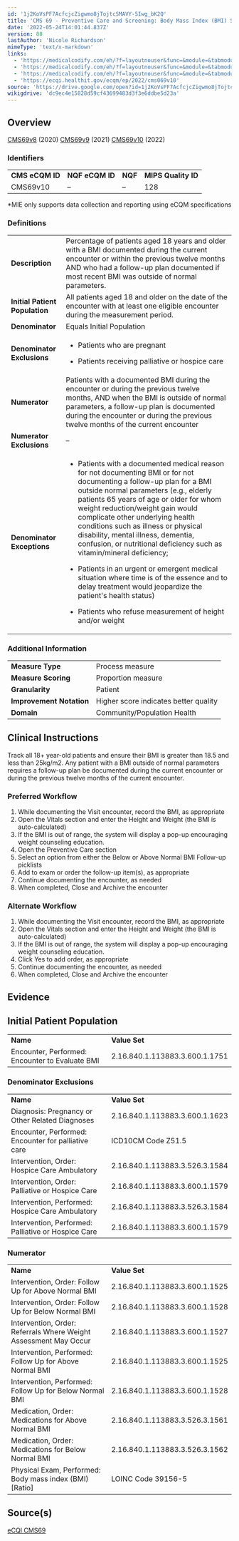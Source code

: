 ```yaml
---
id: '1j2KoVsPF7AcfcjcZigwmo8jTojtcSMAVY-5Iwg_bK2Q'
title: 'CMS 69 - Preventive Care and Screening: Body Mass Index (BMI) Screening and Follow-up Plan'
date: '2022-05-24T14:01:44.837Z'
version: 88
lastAuthor: 'Nicole Richardson'
mimeType: 'text/x-markdown'
links:
  - 'https://medicalcodify.com/eh/?f=layoutnouser&func=&module=&tabmodule=&name=RXDBmain&searchterm=cms2&showresult=CMS69v8&showresulttype=Measure'
  - 'https://medicalcodify.com/eh/?f=layoutnouser&func=&module=&tabmodule=&name=RXDBmain&searchterm=cms2&showresult=CMS69v9&showresulttype=Measure'
  - 'https://medicalcodify.com/eh/?f=layoutnouser&func=&module=&tabmodule=&name=RXDBmain&searchterm=cms2&showresult=CMS69v10&showresulttype=Measure'
  - 'https://ecqi.healthit.gov/ecqm/ep/2022/cms069v10'
source: 'https://drive.google.com/open?id=1j2KoVsPF7AcfcjcZigwmo8jTojtcSMAVY-5Iwg_bK2Q'
wikigdrive: 'dc9ec4e15828d59cf43699483d3f3e6ddbe5d23a'
---
```

## Overview

[CMS69v8](https://medicalcodify.com/eh/?f=layoutnouser&func=&module=&tabmodule=&name=RXDBmain&searchterm=cms2&showresult=CMS69v8&showresulttype=Measure) (2020)
[CMS69v9](https://medicalcodify.com/eh/?f=layoutnouser&func=&module=&tabmodule=&name=RXDBmain&searchterm=cms2&showresult=CMS69v9&showresulttype=Measure) (2021)
[CMS69v10](https://medicalcodify.com/eh/?f=layoutnouser&func=&module=&tabmodule=&name=RXDBmain&searchterm=cms2&showresult=CMS69v10&showresulttype=Measure) (2022)

### Identifiers


<table>
<tr>
<td><strong>CMS eCQM ID</strong></td>
<td><strong>NQF eCQM ID</strong></td>
<td><strong>NQF</strong></td>
<td><strong>MIPS Quality ID</strong></td>
</tr>
<tr>
<td>CMS69v10</td>
<td>–</td>
<td>–</td>
<td>128</td>
</tr>

</table>
*MIE only supports data collection and reporting using eCQM specifications

### Definitions


<table>
<tr>
<td><strong>Description</strong></td>
<td>Percentage of patients aged 18 years and older with a BMI documented during the current encounter or within the previous twelve months AND who had a follow-up plan documented if most recent BMI was outside of normal parameters.</td>
</tr>
<tr>
<td><strong>Initial Patient Population</strong></td>
<td>All patients aged 18 and older on the date of the encounter with at least one eligible encounter during the measurement period.</td>
</tr>
<tr>
<td><strong>Denominator</strong></td>
<td>Equals Initial Population</td>
</tr>
<tr>
<td><strong>Denominator Exclusions</strong></td>
<td><ul><li><p>Patients who are pregnant</p></li><li><p>Patients receiving palliative or hospice care</p></li></ul></td>
</tr>
<tr>
<td><strong>Numerator</strong></td>
<td>Patients with a documented BMI during the encounter or during the previous twelve months, AND when the BMI is outside of normal parameters, a follow-up plan is documented during the encounter or during the previous twelve months of the current encounter</td>
</tr>
<tr>
<td><strong>Numerator Exclusions</strong></td>
<td>–</td>
</tr>
<tr>
<td><strong>Denominator Exceptions</strong></td>
<td><ul><li><p>Patients with a documented medical reason for not documenting BMI or for not documenting a follow-up plan for a BMI outside normal parameters (e.g., elderly patients 65 years of age or older for whom weight reduction/weight gain would complicate other underlying health conditions such as illness or physical disability, mental illness, dementia, confusion, or nutritional deficiency such as vitamin/mineral deficiency; </p></li><li><p>Patients in an urgent or emergent medical situation where time is of the essence and to delay treatment would jeopardize the patient's health status)</p></li><li><p>Patients who refuse measurement of height and/or weight</p></li></ul></td>
</tr>

</table>


### Additional Information


<table>
<tr>
<td><strong>Measure Type</strong></td>
<td>Process measure</td>
</tr>
<tr>
<td><strong>Measure Scoring</strong></td>
<td>Proportion measure</td>
</tr>
<tr>
<td><strong>Granularity</strong></td>
<td>Patient</td>
</tr>
<tr>
<td><strong>Improvement Notation</strong></td>
<td>Higher score indicates better quality</td>
</tr>
<tr>
<td><strong>Domain</strong></td>
<td>Community/Population Health</td>
</tr>

</table>



## Clinical Instructions

Track all 18+ year-old patients and ensure their BMI is greater than 18.5 and less than 25kg/m2. Any patient with a BMI outside of normal parameters requires a follow-up plan be documented during the current encounter or during the previous twelve months of the current encounter. 

### Preferred Workflow

1. While documenting the Visit encounter, record the BMI, as appropriate
2. Open the Vitals section and enter the Height and Weight (the BMI is auto-calculated)
3. If the BMI is out of range, the system will display a pop-up encouraging weight counseling education.
4. Open the Preventive Care section
5. Select an option from either the Below or Above Normal BMI Follow-up picklists
6. Add to exam or order the follow-up item(s), as appropriate
7. Continue documenting the encounter, as needed
8. When completed, Close and Archive the encounter

### Alternate Workflow

1. While documenting the Visit encounter, record the BMI, as appropriate
2. Open the Vitals section and enter the Height and Weight (the BMI is auto-calculated)
3. If the BMI is out of range, the system will display a pop-up encouraging weight counseling education.
4. Click Yes to add order, as appropriate
5. Continue documenting the encounter, as needed
6. When completed, Close and Archive the encounter

## Evidence


## Initial Patient Population


<table>
<tr>
<td><strong>Name</strong></td>
<td><strong>Value Set</strong></td>
</tr>
<tr>
<td>Encounter, Performed: Encounter to Evaluate BMI</td>
<td>2.16.840.1.113883.3.600.1.1751</td>
</tr>

</table>


### Denominator Exclusions


<table>
<tr>
<td><strong>Name</strong></td>
<td><strong>Value Set</strong></td>
</tr>
<tr>
<td>Diagnosis: Pregnancy or Other Related Diagnoses</td>
<td>2.16.840.1.113883.3.600.1.1623</td>
</tr>
<tr>
<td>Encounter, Performed: Encounter for palliative care</td>
<td>ICD10CM Code Z51.5</td>
</tr>
<tr>
<td>Intervention, Order: Hospice Care Ambulatory</td>
<td>2.16.840.1.113883.3.526.3.1584</td>
</tr>
<tr>
<td>Intervention, Order: Palliative or Hospice Care</td>
<td>2.16.840.1.113883.3.600.1.1579</td>
</tr>
<tr>
<td>Intervention, Performed: Hospice Care Ambulatory</td>
<td>2.16.840.1.113883.3.526.3.1584</td>
</tr>
<tr>
<td>Intervention, Performed: Palliative or Hospice Care</td>
<td>2.16.840.1.113883.3.600.1.1579</td>
</tr>

</table>


### Numerator


<table>
<tr>
<td><strong>Name</strong></td>
<td><strong>Value Set</strong></td>
</tr>
<tr>
<td>Intervention, Order: Follow Up for Above Normal BMI</td>
<td>2.16.840.1.113883.3.600.1.1525</td>
</tr>
<tr>
<td>Intervention, Order: Follow Up for Below Normal BMI</td>
<td>2.16.840.1.113883.3.600.1.1528</td>
</tr>
<tr>
<td>Intervention, Order: Referrals Where Weight Assessment May Occur</td>
<td>2.16.840.1.113883.3.600.1.1527</td>
</tr>
<tr>
<td>Intervention, Performed: Follow Up for Above Normal BMI</td>
<td>2.16.840.1.113883.3.600.1.1525</td>
</tr>
<tr>
<td>Intervention, Performed: Follow Up for Below Normal BMI</td>
<td>2.16.840.1.113883.3.600.1.1528</td>
</tr>
<tr>
<td>Medication, Order: Medications for Above Normal BMI</td>
<td>2.16.840.1.113883.3.526.3.1561</td>
</tr>
<tr>
<td>Medication, Order: Medications for Below Normal BMI</td>
<td>2.16.840.1.113883.3.526.3.1562</td>
</tr>
<tr>
<td>Physical Exam, Performed: Body mass index (BMI) [Ratio]</td>
<td>LOINC Code 39156-5</td>
</tr>

</table>


## Source(s)

[eCQI CMS69](https://ecqi.healthit.gov/ecqm/ep/2022/cms069v10)
